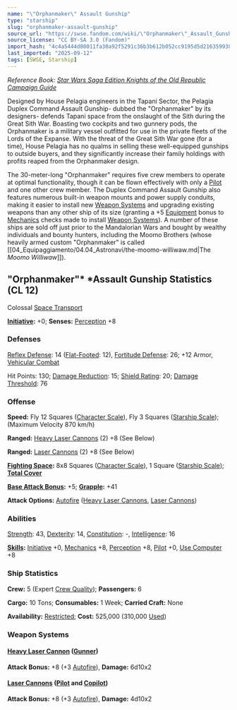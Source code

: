 ```yaml
---
name: "\"Orphanmaker\" Assault Gunship"
type: "starship"
slug: "orphanmaker-assault-gunship"
source_url: "https://swse.fandom.com/wiki/\"Orphanmaker\"_Assault_Gunship"
source_license: "CC BY-SA 3.0 (Fandom)"
import_hash: "4c4a5444d80011fa30a92f5291c36b3b612b052cc9195d5d216359938ffd2f20"
last_imported: "2025-09-12"
tags: [SWSE, Starship]
---
```

*Reference Book: [Star Wars Saga Edition Knights of the Old Republic Campaign Guide](https://swse.fandom.com/wiki/Star_Wars_Saga_Edition_Knights_of_the_Old_Republic_Campaign_Guide)*

Designed by House Pelagia engineers in the Tapani Sector, the Pelagia Duplex Command Assault Gunship- dubbed the "Orphanmaker" by its designers- defends Tapani space from the onslaught of the Sith during the Great Sith War. Boasting two cockpits and two gunnery pods, the Orphanmaker is a military vessel outfitted for use in the private fleets of the Lords of the Expanse. With the threat of the Great Sith War gone (for a time), House Pelagia has no qualms in selling these well-equipped gunships to outside buyers, and they significantly increase their family holdings with profits reaped from the Orphanmaker design.

The 30-meter-long "Orphanmaker" requires five crew members to operate at optimal functionality, though it can be flown effectively with only a [Pilot](https://swse.fandom.com/wiki/Pilot_(Vehicle_Combat)) and one other crew member. The Duplex Command Assault Gunship also features numerous built-in weapon mounts and power supply conduits, making it easier to install new [Weapon Systems](https://swse.fandom.com/wiki/Weapon_Systems) and upgrading existing weapons than any other ship of its size (granting a +5 [Equipment](https://swse.fandom.com/wiki/Equipment) bonus to [Mechanics](https://swse.fandom.com/wiki/Mechanics) checks made to install [Weapon Systems](https://swse.fandom.com/wiki/Weapon_Systems)). A number of these ships are sold off just prior to the Mandalorian Wars and bought by wealthy individuals and bounty hunters, including the Moomo Brothers (whose heavily armed custom "Orphanmaker" is called [[04_Equipaggiamento/04.04_Astronavi/the-moomo-williwaw.md|The *Moomo Williwaw*]]). 

## "Orphanmaker"* *Assault Gunship Statistics (CL 12)
Colossal [Space Transport](https://swse.fandom.com/wiki/Space_Transport)

**[Initiative](https://swse.fandom.com/wiki/Initiative):** +0; **Senses:** [Perception](https://swse.fandom.com/wiki/Perception) +8
### Defenses
[Reflex Defense](https://swse.fandom.com/wiki/Reflex_Defense_(Vehicles)): 14 ([Flat-Footed](https://swse.fandom.com/wiki/Flat-Footed): 12), [Fortitude Defense](https://swse.fandom.com/wiki/Fortitude_Defense_(Vehicles)): 26; +12 Armor, [Vehicular Combat](https://swse.fandom.com/wiki/Vehicular_Combat)

Hit Points: 130; [Damage Reduction](https://swse.fandom.com/wiki/Damage_Reduction): 15; [Shield Rating](https://swse.fandom.com/wiki/Shield_Rating): 20; [Damage Threshold](https://swse.fandom.com/wiki/Damage_Threshold_(Vehicles)): 76
### Offense
**Speed:** Fly 12 Squares ([Character Scale](https://swse.fandom.com/wiki/Character_Scale)), Fly 3 Squares ([Starship Scale](https://swse.fandom.com/wiki/Starship_Scale)); (Maximum Velocity 870 km/h)

**Ranged:** [Heavy Laser Cannons](https://swse.fandom.com/wiki/Heavy_Laser_Cannons) (2) +8 (See Below)

**Ranged:** [Laser Cannons](https://swse.fandom.com/wiki/Laser_Cannons) (2) +8 (See Below)

**[Fighting Space](https://swse.fandom.com/wiki/Fighting_Space):** 8x8 Squares ([Character Scale](https://swse.fandom.com/wiki/Character_Scale)), 1 Square ([Starship Scale](https://swse.fandom.com/wiki/Starship_Scale)); **[Total Cover](https://swse.fandom.com/wiki/Total_Cover)**

**[Base Attack Bonus](https://swse.fandom.com/wiki/Base_Attack_Bonus):** +5; **[Grapple](https://swse.fandom.com/wiki/Grapple):** +41

**Attack Options:** [Autofire](https://swse.fandom.com/wiki/Autofire_(Vehicle_Combat)) ([Heavy Laser Cannons](https://swse.fandom.com/wiki/Heavy_Laser_Cannons), [Laser Cannons](https://swse.fandom.com/wiki/Laser_Cannons))
### Abilities
[Strength](https://swse.fandom.com/wiki/Strength): 43, [Dexterity](https://swse.fandom.com/wiki/Dexterity): 14, [Constitution](https://swse.fandom.com/wiki/Constitution): -, [Intelligence](https://swse.fandom.com/wiki/Intelligence): 16

**[Skills](https://swse.fandom.com/wiki/Skills):** [Initiative](https://swse.fandom.com/wiki/Initiative) +0, [Mechanics](https://swse.fandom.com/wiki/Mechanics) +8, [Perception](https://swse.fandom.com/wiki/Perception) +8, [Pilot](https://swse.fandom.com/wiki/Pilot) +0, [Use Computer](https://swse.fandom.com/wiki/Use_Computer) +8
### Ship Statistics
**Crew:** 5 (Expert [Crew Quality](https://swse.fandom.com/wiki/Crew_Quality)); **Passengers:** 6

**Cargo:** 10 Tons; **Consumables:** 1 Week; **Carried Craft:** None

**Availability:** [Restricted](https://swse.fandom.com/wiki/Restricted); **Cost:** 525,000 (310,000 [Used](https://swse.fandom.com/wiki/Used))
### Weapon Systems

#### **[Heavy Laser Cannon](https://swse.fandom.com/wiki/Heavy_Laser_Cannons) ([Gunner](https://swse.fandom.com/wiki/Gunner))**
**Attack Bonus:** +8 (+3 [Autofire](https://swse.fandom.com/wiki/Autofire_(Vehicle_Combat))), **Damage:** 6d10x2
#### **[Laser Cannons](https://swse.fandom.com/wiki/Laser_Cannons) ([Pilot](https://swse.fandom.com/wiki/Pilot_(Vehicle_Combat)) and [Copilot](https://swse.fandom.com/wiki/Copilot))**
**Attack Bonus:** +8 (+3 [Autofire](https://swse.fandom.com/wiki/Autofire_(Vehicle_Combat))), **Damage:** 4d10x2